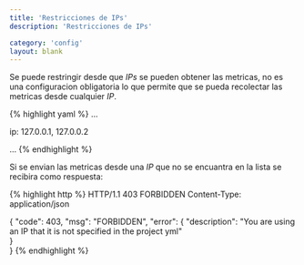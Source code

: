 ```yaml
---
title: 'Restricciones de IPs'
description: 'Restricciones de IPs'

category: 'config'
layout: blank
---
```


Se puede restringir desde que *IPs* se pueden obtener las metricas, no es una configuracion obligatoria lo que permite
que se pueda recolectar las metricas desde cualquier *IP*.

{% highlight yaml %}
...

ip: 127.0.0.1, 127.0.0.2

...
{% endhighlight %}

Si se envian las metricas desde una *IP* que no se encuantra en la lista se recibira como respuesta:

{% highlight http %}
HTTP/1.1 403 FORBIDDEN
Content-Type: application/json

{
    "code": 403,
    "msg": "FORBIDDEN",
    "error": {
        "description": "You are using an IP that it is not specified in the project yml"        
    }   
}
{% endhighlight %}
